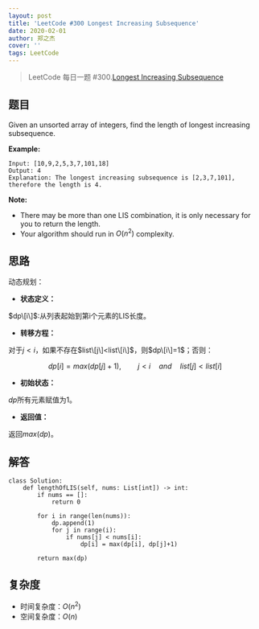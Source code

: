 ```yaml
---
layout: post
title: 'LeetCode #300 Longest Increasing Subsequence'
date: 2020-02-01
author: 郑之杰
cover: ''
tags: LeetCode
---
```


> LeetCode 每日一题 #300.[Longest Increasing Subsequence](https://leetcode-cn.com/problems/longest-increasing-subsequence/)

## 题目
Given an unsorted array of integers, find the length of longest increasing subsequence.

**Example:**

```
Input: [10,9,2,5,3,7,101,18]
Output: 4 
Explanation: The longest increasing subsequence is [2,3,7,101], therefore the length is 4.
```

**Note:**

- There may be more than one LIS combination, it is only necessary for you to return the length.
- Your algorithm should run in $O(n^2)$ complexity.

## 思路
动态规划：

- **状态定义：**

$dp\[i\]$:从列表起始到第i个元素的LIS长度。

- **转移方程：**

对于$j<i$，如果不存在$list\[j\]<list\[i\]$，则$dp\[i\]=1$；否则：

$$ dp[i] = max(dp[j]+1), \quad \quad j<i \quad and \quad list[j]<list[i] $$

- **初始状态：**

$dp$所有元素赋值为1。

- **返回值：**

返回$max(dp)$。

## 解答
```
class Solution:
    def lengthOfLIS(self, nums: List[int]) -> int:
        if nums == []:
            return 0

        for i in range(len(nums)):
            dp.append(1)
            for j in range(i):
                if nums[j] < nums[i]:
                    dp[i] = max(dp[i], dp[j]+1)

        return max(dp)
```

## 复杂度
- 时间复杂度：$O(n^2)$
- 空间复杂度：$O(n)$
